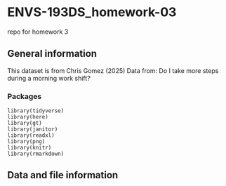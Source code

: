 # ENVS-193DS_homework-03
repo for homework 3
## General information
 This dataset is from Chris Gomez (2025) 
 Data from: Do I take more steps during a morning work shift? 
 ### Packages
```{r}
library(tidyverse)
library(here)
library(gt)
library(janitor)
library(readxl)
library(png)
library(knitr)
library(rmarkdown)
```
## Data and file information 
